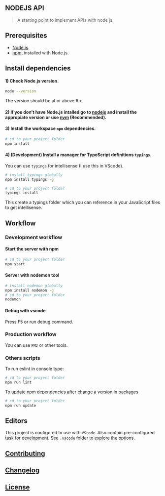 ## NODEJS API

> A starting point to implement APIs with node js.


## Prerequisites

- [Node.js](https://nodejs.org/en/download/).
- [npm](https://www.npmjs.com/), installed with Node.js.

## Install dependencies

#### 1) Check Node.js version.
```sh
node --version
```
The version should be at or above 6.x.

#### 2) If you don't have Node.js intalled go to [nodejs](https://nodejs.org/en/download/) and install the appropiate version or use [nvm](http://www.sergiolepore.net/2014/06/30/nvm-instalando-y-usando-node-version-manager/) (Recommended).

#### 3) Install the workspace `npm` dependencies.
```sh
# cd to your project folder
npm install
```

#### 4) (Development) Install a manager for TypeScript definitions `typings`.
You can use `typings` for intellisense (I use this in VScode).

```sh
# install typings globally
npm install typings -g

# cd to your project folder
typings install
```
This create a typings folder which you can reference in your JavaScript files to get intellisense.


## Workflow

### Development workflow

#### Start the server with npm
```sh
# cd to your project folder
npm start
```

#### Server with nodemon tool
```sh
# install nodemon globally
npm install nodemon -g
# cd to your project folder
nodemon
```

#### Debug with vscode
Press F5 or run debug command.


### Production workflow
You can use `PM2` or other tools.

### Others scripts

To run eslint in console type:

```sh
# cd to your project folder
npm run lint
```

To update npm dependencies after change a version in packages

```sh
# cd to your project folder
npm run update
```

## Editors
This project is configured to use with `VScode`. Also contain pre-configured task for development. See `.vscode` folder to explore the options.


## [Contributing](CONTRIBUTING.md)


## [Changelog](CHANGELOG.md)


## [License](LICENSE.md)